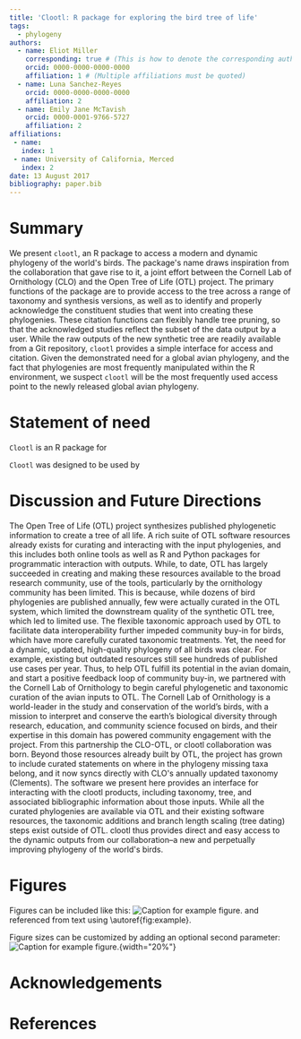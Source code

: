 ```yaml
---
title: 'Clootl: R package for exploring the bird tree of life'
tags:
  - phylogeny
authors:
  - name: Eliot Miller
    corresponding: true # (This is how to denote the corresponding author)
    orcid: 0000-0000-0000-0000
    affiliation: 1 # (Multiple affiliations must be quoted)
  - name: Luna Sanchez-Reyes
    orcid: 0000-0000-0000-0000
    affiliation: 2
  - name: Emily Jane McTavish
    orcid: 0000-0001-9766-5727
    affiliation: 2
affiliations:
 - name: 
   index: 1
 - name: University of California, Merced
   index: 2
date: 13 August 2017
bibliography: paper.bib
---
```


# Summary

We present `clootl`, an R package to access a modern and dynamic phylogeny of the world's birds. The package's name draws inspiration from the collaboration that gave rise to it, a joint effort between the Cornell Lab of Ornithology (CLO) and the Open Tree of Life (OTL) project. The primary functions of the package are to provide access to the tree across a range of taxonomy and synthesis versions, as well as to identify and properly acknowledge the constituent studies that went into creating these phylogenies. These citation functions can flexibly handle tree pruning, so that the acknowledged studies reflect the subset of the data output by a user. While the raw outputs of the new synthetic tree are readily available from a Git repository, `clootl` provides a simple interface for access and citation. Given the demonstrated need for a global avian phylogeny, and the fact that phylogenies are most frequently manipulated within the R environment, we suspect `clootl` will be the most frequently used access point to the newly released global avian phylogeny.

# Statement of need

`Clootl` is an R package for

`Clootl` was designed to be used by

# Discussion and Future Directions

The Open Tree of Life (OTL) project synthesizes published phylogenetic information to create a tree of all life. A rich suite of OTL software resources already exists for curating and interacting with the input phylogenies, and this includes both online tools as well as R and Python packages for programmatic interaction with outputs. While, to date, OTL has largely succeeded in creating and making these resources available to the broad research community, use of the tools, particularly by the ornithology community has been limited. This is because, while dozens of bird phylogenies are published annually, few were actually curated in the OTL system, which limited the downstream quality of the synthetic OTL tree, which led to limited use. The flexible taxonomic approach used by OTL to facilitate data interoperability further impeded community buy-in for birds, which have more carefully curated taxonomic treatments. Yet, the need for a dynamic, updated, high-quality phylogeny of all birds was clear. For example, existing but outdated resources still see hundreds of published use cases per year. Thus, to help OTL fulfill its potential in the avian domain, and start a positive feedback loop of community buy-in, we partnered with the Cornell Lab of Ornithology to begin careful phylogenetic and taxonomic curation of the avian inputs to OTL. The Cornell Lab of Ornithology is a world-leader in the study and conservation of the world’s birds, with a mission to interpret and conserve the earth’s biological diversity through research, education, and community science focused on birds, and their expertise in this domain has powered community engagement with the project. From this partnership the CLO-OTL, or clootl collaboration was born. Beyond those resources already built by OTL, the project has grown to include curated statements on where in the phylogeny missing taxa belong, and it now syncs directly with CLO's annually updated taxonomy (Clements). The software we present here provides an interface for interacting with the clootl products, including taxonomy, tree, and associated bibliographic information about those inputs. While all the curated phylogenies are available via OTL and their existing software resources, the taxonomic additions and branch length scaling (tree dating) steps exist outside of OTL. clootl thus provides direct and easy access to the dynamic outputs from our collaboration–a new and perpetually improving phylogeny of the world's birds.

# Figures

Figures can be included like this: ![Caption for example figure.](figure.png) and referenced from text using \autoref{fig:example}.

Figure sizes can be customized by adding an optional second parameter: ![Caption for example figure.](figure.png){width="20%"}

# Acknowledgements

# References
